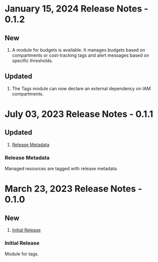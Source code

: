 # January 15, 2024 Release Notes - 0.1.2

## New
1. A module for budgets is available. It manages budgets based on compartments or cost-tracking tags and alert messages based on specific thresholds.

## Updated
1. The Tags module can now declare an external dependency on IAM compartments.


# July 03, 2023 Release Notes - 0.1.1

## Updated
1. [Release Metadata](#0-1-1-metadata)

### <a name="0-1-1-metadata">Release Metadata</a>
Managed resources are tagged with release metadata.


# March 23, 2023 Release Notes - 0.1.0

## New
1. [Initial Release](#0-1-0-initial)

### <a name="0-1-0-initial">Initial Release</a>
Module for tags.
